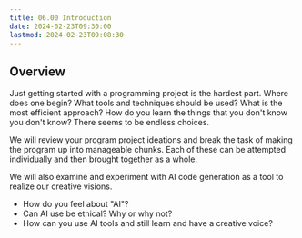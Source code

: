 ```yaml
---
title: 06.00 Introduction
date: 2024-02-23T09:30:00
lastmod: 2024-02-23T09:08:30
---
```


## Overview

Just getting started with a programming project is the hardest part. Where does one begin? What tools and techniques should be used? What is the most efficient approach? How do you learn the things that you don't know you don't know? There seems to be endless choices.

We will review your program project ideations and break the task of making the program up into manageable chunks. Each of these can be attempted individually and then brought together as a whole.

We will also examine and experiment with AI code generation as a tool to realize our creative visions.

- How do you feel about "AI"?
- Can AI use be ethical? Why or why not?
- How can you use AI tools and still learn and have a creative voice?
